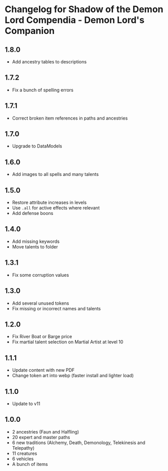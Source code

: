 # Changelog for Shadow of the Demon Lord Compendia - Demon Lord's Companion

## 1.8.0

- Add ancestry tables to descriptions

## 1.7.2

- Fix a bunch of spelling errors

## 1.7.1

- Correct broken item references in paths and ancestries

## 1.7.0

- Upgrade to DataModels

## 1.6.0

- Add images to all spells and many talents

## 1.5.0

- Restore attribute increases in levels
- Use `.all` for active effects where relevant
- Add defense boons

## 1.4.0

- Add missing keywords
- Move talents to folder

## 1.3.1

- Fix some corruption values

## 1.3.0

- Add several unused tokens
- Fix missing or incorrect names and talents

## 1.2.0

- Fix River Boat or Barge price
- Fix martial talent selection on Martial Artist at level 10

## 1.1.1

- Update content with new PDF
- Change token art into webp (faster install and lighter load)

## 1.1.0

- Update to v11

## 1.0.0

- 2 ancestries (Faun and Halfling)
- 20 expert and master paths
- 6 new traditions (Alchemy, Death, Demonology, Telekinesis and Telepathy)
- 11 creatures
- 6 vehicles
- A bunch of items
